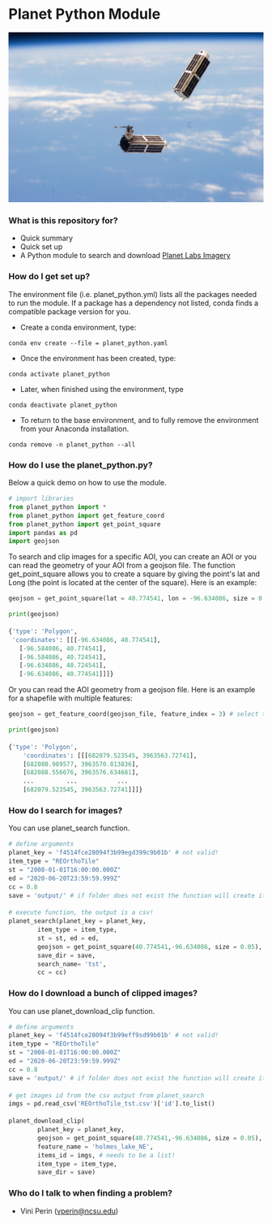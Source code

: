 # Planet Python Module

![CubeSats](imgs/pscope.jpg)

### What is this repository for? ###

* Quick summary
* Quick set up
* A Python module to search and download [Planet Labs Imagery](https://www.planet.com)

### How do I get set up? ###

The environment file (i.e. planet_python.yml) lists all the packages needed to run the module. If a package has a dependency not listed, conda finds a compatible package version for you.

* Create a conda environment, type:
```
conda env create --file = planet_python.yaml
```
* Once the environment has been created, type:
```
conda activate planet_python
```
* Later, when finished using the environment, type
```
conda deactivate planet_python
```
* To return to the base environment, and to fully remove the environment from your Anaconda installation.
```
conda remove -n planet_python --all
```
### How do I use the planet_python.py? ###

Below a quick demo on how to use the module. 

```python
# import libraries 
from planet_python import *
from planet_python import get_feature_coord
from planet_python import get_point_square
import pandas as pd
import geojson
```
To search and clip images for a specific AOI, you can create an AOI or you can read the geometry of your AOI from a geojson file. The function get_point_square allows you to create a square by giving the point's lat and Long (the point is located at the center of the square). Here is an example:

```python
geojson = get_point_square(lat = 40.774541, lon = -96.634086, size = 0.05)
```
```python
print(geojson)

{'type': 'Polygon',
 'coordinates': [[[-96.634086, 40.774541],
   [-96.584086, 40.774541],
   [-96.584086, 40.724541],
   [-96.634086, 40.724541],
   [-96.634086, 40.774541]]]}
```
Or you can read the AOI geometry from a geojson file. Here is an example for a shapefile with multiple features:
```python
geojson = get_feature_coord(geojson_file, feature_index = 3) # select the fourth element in the attribute table
```
```python
print(geojson)

{'type': 'Polygon',
    'coordinates': [[[682079.523545, 3963563.72741],
    [682080.989577, 3963570.813836],
    [682088.556676, 3963576.634681],
    ...         ...           ...
    [682079.523545, 3963563.72741]]]}
```
### How do I search for images? ###
You can use planet_search function.

```python
# define arguments
planet_key = 'f4514fce28094f3b99egd399c9b01b' # not valid!
item_type = "REOrthoTile"
st = "2008-01-01T16:00:00.000Z"
ed = "2020-06-20T23:59:59.999Z"
cc = 0.8
save = 'output/' # if folder does not exist the function will create it

# execute function, the output is a csv!
planet_search(planet_key = planet_key,
        item_type = item_type,
        st = st, ed = ed,
        geojson = get_point_square(40.774541,-96.634086, size = 0.05),
        save_dir = save,
        search_name= 'tst',
        cc = cc)
```

### How do I download a bunch of clipped images? ###
You can use planet_download_clip function.

```python
# define arguments
planet_key = 'f4514fce28094f3b99eff9sd99b01b' # not valid!
item_type = "REOrthoTile"
st = "2008-01-01T16:00:00.000Z"
ed = "2020-06-20T23:59:59.999Z"
cc = 0.8
save = 'output/' # if folder does not exist the function will create it

# get images id from the csv output from planet_search
imgs = pd.read_csv('REOrthoTile_tst.csv')['id'].to_list()

planet_download_clip(
        planet_key = planet_key,
        geojson = get_point_square(40.774541,-96.634086, size = 0.05),
        feature_name = 'holmes_lake_NE',
        items_id = imgs, # needs to be a list!
        item_type = item_type,
        save_dir = save)
```

### Who do I talk to when finding a problem? ###

* Vini Perin (vperin@ncsu.edu)